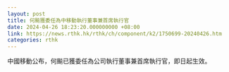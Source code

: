 ```yaml
---
layout: post
title: 何飈獲委任為中移動執行董事兼首席執行官
date: 2024-04-26 18:23:20.000000000 +08:00
link: https://news.rthk.hk/rthk/ch/component/k2/1750699-20240426.htm
categories: rthk
---
```


中國移動公布，何飈已獲委任為公司執行董事兼首席執行官，即日起生效。

